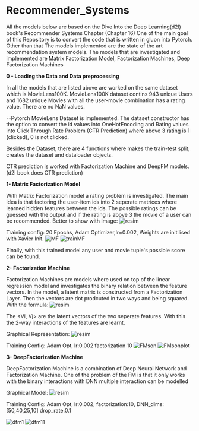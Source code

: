 # Recommender_Systems

All the models below are based on the Dive Into the Deep Learning(d2l) book's Recommender Systems Chapter (Chapter 16)
One of the main goal of this Repository is to convert the code that is written in gluon into Pytorch. Other than that The models implemented are the state of the art recommendation system models.
The models that are investigated and implemented are Matrix Factorization Model, Factorization Machines, Deep Factorization Machines

**0 - Loading the Data and Data preprocessing**

  In all the models that are listed above are worked on the same dataset which is MovieLens100K.
  MovieLens100K dataset contins 943 unique Users and 1682 unique Movies with all the user-movie combination has a rating value. There are no NaN values.
  
  --Pytorch MovieLens Dataset is implemented. The dataset constructor has the option to convert the id values into OneHotEncoding and Rating values into Click Through    Rate Problem (CTR Prediction) where above 3 rating is 1 (clicked), 0 is not clicked.
  
  Besides the Dataset, there are 4 functions where makes the train-test split, creates the dataset and dataloader objects.
  
  CTR prediction is worked with Factorization Machine and DeepFM models. (d2l book does CTR prediction)

**1- Matrix Factorization Model**

  With Matrix Factorization model a rating problem is investigated. The main idea is that factoring the user-item ids into 2 seperate matrices where learned hidden features between the ids. The possible ratings can be guessed with the output and if the rating is above 3 the movie of a user can be recommended.
  Better to show with Image:
  ![resim](https://user-images.githubusercontent.com/43790905/128179323-cb7d8412-8686-4a45-9478-c0fd749d8106.png)

  
  Training config: 20 Epochs, Adam Optimizer,lr=0.002, Weights are initilised with Xavier Init.
  ![MF](https://user-images.githubusercontent.com/43790905/128178706-e7cd31c9-44d7-4321-8fd3-3b3c1a094774.jpg)
  ![trainMF](https://user-images.githubusercontent.com/43790905/128178779-4a569f2e-175d-4407-9d10-bb8be85c21ee.jpg)
  
  Finally, with this trained model any user and movie tuple's possible score can be found.
  
  
**2- Factorization Machine**

  Factorization Machines are models where used on top of the linear regression model and investigates the binary relation between the feature vectors.
  In the model, a latent matrix is constructed from a Factorization Layer. Then the vectors are dot prodcuted in two ways and being squared.
  With the formula:
  ![resim](https://user-images.githubusercontent.com/43790905/128179738-ec6e0486-901b-45c6-bd38-70e73a6f01b9.png)
  
  The <Vi, Vj> are the latent vectors of the two seperate features. With this the 2-way interactions of the features are learnt.
  
  Graphical Representation:
  ![resim](https://user-images.githubusercontent.com/43790905/128179896-5ee07ce4-97d9-4a23-80a0-f0deb2f21ab1.png)
   
  Training Config: Adam Opt, lr:0.002 factorization 10
  ![FMson](https://user-images.githubusercontent.com/43790905/128200894-d2167228-595f-4599-8a99-1db83edf92d0.jpg)
  ![FMsonplot](https://user-images.githubusercontent.com/43790905/128200903-69fb5812-0de9-477e-8679-588bda0f1fe7.jpg)


**3- DeepFactorization Machine**

  DeepFactorization Machine is a combination of Deep Neural Network and Factorization Machine.
  One of the problem of the FM is that it only works with the binary interactions with DNN multiple interaction can be modelled
  
  Graphical Model:
  ![resim](https://user-images.githubusercontent.com/43790905/128202218-422c76a7-2b62-4ff1-8713-9a3bd9d8b9af.png)
  
  Training Config: Adam Opt, lr:0.002, factorization:10, DNN_dims:[50,40,25,10] drop_rate:0.1
  
  ![dfm1](https://user-images.githubusercontent.com/43790905/128201622-a840824c-791d-4eb2-bbe3-ac80e953dbb7.jpg)
  ![dfm11](https://user-images.githubusercontent.com/43790905/128201635-2b2644c6-4b82-4af8-a725-86b033395df1.jpg)



